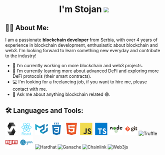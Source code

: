 <div id="hey" align="center">
  <h1>
    I'm Stojan
    <img src="https://media.giphy.com/media/hvRJCLFzcasrR4ia7z/giphy.gif" width=40 />
  </h1>
</div>

<!--<div id="badges" align="center">
  <a href="mailto:contactme@tijan.dev">
    <img src="https://img.shields.io/badge/-Email%20Me-red?style=for-the-badge" alt="Website Badge"/>
  </a>
  <a href="https://t.me/TijanWeb3">
    <img src="https://img.shields.io/badge/Telegram-blue?style=for-the-badge&logo=telegram&logoColor=white" alt="Twitter Badge"/>
  </a>
  <a href="https://tijan.dev/">
    <img src="https://img.shields.io/badge/-My%20Website-red?style=for-the-badge" alt="Website Badge"/>
  </a>
  <a href="https://twitter.com/0xTijan">
    <img src="https://img.shields.io/badge/Twitter-blue?style=for-the-badge&logo=twitter&logoColor=white" alt="Twitter Badge"/>
  </a>
</div>

<div id="profile-views" align="center">
  <img src="https://komarev.com/ghpvc/?username=0xTijan&style=flat-square&color=blue" alt="Profiel Views"/>
</div> -->


## :man_technologist: About Me:
I am a passionate **blockchain developer** from Serbia, with over 4 years of experience in blockchain development, enthusiastic about blockchain and web3. I'm looking forward to learn something new everyday and contribute to the industry!
- 🔭 I’m currently working on more blockchain and web3 projects.
- 🌱 I’m currently learning more about advanced DeFi and exploring more DeFi protocols (their smart contracts).
- 💻 I'm looking for a freelancing job, if you want to hire me, please contact with me.
- 💬 Ask me about anything blockchain related :smile:.
<!-- - 📫 How to reach me: email me [contactme@tijan.dev](mailto:contactme@tijan.dev), you can also contact me from my [website](https://tijan.dev).-->


## :hammer_and_wrench: Languages and Tools:
<div>
  <img src="https://github.com/devicons/devicon/blob/master/icons/solidity/solidity-original.svg" title="Solidity" alt="Solidity" width="40" height="40"/>&nbsp;
  <img src="https://github.com/devicons/devicon/blob/master/icons/react/react-original-wordmark.svg" title="React" alt="React" width="40" height="40"/>&nbsp;
  <img src="https://github.com/devicons/devicon/blob/master/icons/materialui/materialui-original.svg" title="Material UI" alt="Material UI" width="40" height="40"/>&nbsp;
  <img src="https://github.com/devicons/devicon/blob/master/icons/css3/css3-plain-wordmark.svg"  title="CSS3" alt="CSS" width="40" height="40"/>&nbsp;
  <img src="https://github.com/devicons/devicon/blob/master/icons/html5/html5-original.svg" title="HTML5" alt="HTML" width="40" height="40"/>&nbsp;
  <img src="https://github.com/devicons/devicon/blob/master/icons/javascript/javascript-original.svg" title="JavaScript" alt="JavaScript" width="40" height="40"/>&nbsp;
  <img src="https://github.com/devicons/devicon/blob/master/icons/typescript/typescript-original.svg" title="TypeScript" alt="TypeScript" width="40" height="40"/>&nbsp;
  <img src="https://github.com/devicons/devicon/blob/master/icons/nodejs/nodejs-original-wordmark.svg" title="NodeJS" alt="NodeJS" width="40" height="40"/>&nbsp;
  <img src="https://github.com/devicons/devicon/blob/master/icons/git/git-original-wordmark.svg" title="Git" **alt="Git" width="40" height="40"/>
   <img src="https://seeklogo.com/images/T/truffle-logo-357454171D-seeklogo.com.png" title="Truffle" alt="Truffle" width=40 height=40 />
     <img src="https://github.com/devicons/devicon/blob/master/icons/npm/npm-original-wordmark.svg" title="NPM" alt="NPM" width="40" height="40"/>&nbsp;
     <img src="https://github.com/devicons/devicon/blob/master/icons/yarn/yarn-original-wordmark.svg" title="YARN" alt="YARN" width="40" height="40"/>&nbsp;
     
   <img src="https://seeklogo.com/images/H/hardhat-logo-888739EBB4-seeklogo.com.png" title="Hardhat" alt="Hardhat" width="40" height="40" />
   <img src="https://seeklogo.com/images/G/ganache-logo-1EB72084A8-seeklogo.com.png" title="Ganache" alt="Ganache" width="40" height="40" />
   <img src="https://upload.wikimedia.org/wikipedia/commons/d/dd/Chainlink_Logo.png" title="Chainlink" alt="Chainlink" width="40" height="40" />
   <img src="https://seeklogo.com/images/W/web3js-logo-62DEE79B50-seeklogo.com.png" width=40 height=40 alt="Web3js" title="Web3js" />
</div>
 

  <!--
## :fire: My Stats:
[![GitHub Streak](http://github-readme-streak-stats.herokuapp.com?user=0xTijan&theme=dark&background=000000)](https://git.io/streak-stats)



[![Top Langs](https://github-readme-stats.vercel.app/api/top-langs/?username=0xTijan&layout=compact&theme=vision-friendly-dark)](https://github.com/anuraghazra/github-readme-stats)-->
